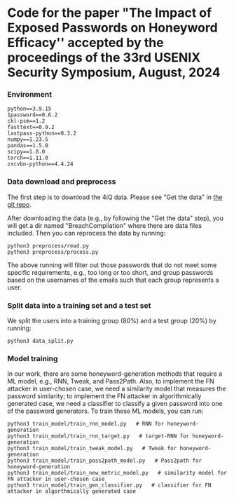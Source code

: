 # Code for the paper "The Impact of Exposed Passwords on Honeyword Efficacy'' accepted by the proceedings of the 33rd USENIX Security Symposium, August, 2024

### Environment
```
python==3.9.15
1password==0.6.2
ckl-psm==1.2
fasttext==0.9.2
lastpass-python==0.3.2
numpy==1.23.5
pandas==1.5.0
scipy==1.8.0
torch==1.11.0
zxcvbn-python==4.4.24
```

### Data download and preprocess

The first step is to download the 4iQ data. Please see "Get the data" in [the git repo](https://github.com/philipperemy/tensorflow-1.4-billion-password-analysis).

After downloading the data (e.g., by following the "Get the data" step), you will get a dir named "BreachCompilation" where there are data files included. Then you can reprocess the data by running:

```
python3 preprocess/read.py
python3 preprocess/process.py
```

The above running will filter out those passwords that do not meet some specific requirements, e.g., too long or too short, and group passwords based on the usernames of the emails such that each group represents a user.

### Split data into a training set and a test set

We split the users into a training group (80%) and a test group (20%) by running:

```
python3 data_split.py
```

### Model training

In our work, there are some honeyword-generation methods that require a ML model, e.g., RNN, Tweak, and Pass2Path. Also, to implement the FN attacker in user-chosen case, we need a similarity model that measures the password similarity; to implement the FN attacker in algorithmically generated case, we need a classifier to classify a given password into one of the password generators. To train these ML models, you can run:
```
python3 train_model/train_rnn_model.py   # RNN for honeyword-generation
python3 train_model/train_rnn_target.py   # target-RNN for honeyword-generation
python3 train_model/train_tweak_model.py   # Tweak for honeyword-generation
python3 train_model/train_pass2path_model.py   # Pass2path for honeyword-generation
python3 train_model/train_new_metric_model.py   # similarity model for FN attacker in user-chosen case
python3 train_model/train_gen_classifier.py   # classifier for FN attacker in algorthmically generated case
```